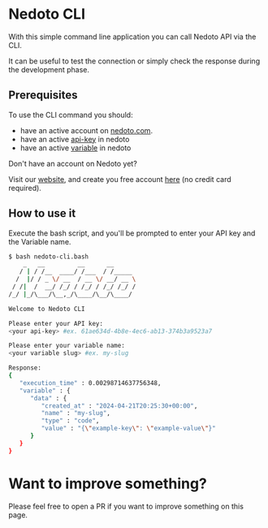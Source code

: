 # Nedoto CLI

With this simple command line application you can call Nedoto API via the CLI.

It can be useful to test the connection or simply check the response during the development phase.

## Prerequisites

To use the CLI command you should:

- have an active account on [nedoto.com](https://nedoto.com).
- have an active [api-key](https://app.nedoto.com/api-keys) in nedoto
- have an active [variable](https://app.nedoto.com/variables) in nedoto

Don't have an account on Nedoto yet?

Visit our [website](https://nedoto.com), and create you free account [here](https://app.nedoto.com/register) (no credit card required).

## How to use it

Execute the bash script, and you'll be prompted to enter your API key and the Variable name.

```bash
$ bash nedoto-cli.bash
    _   __         __      __
   / | / /__  ____/ /___  / /_____
  /  |/ / _ \/ __  / __ \/ __/ __ \
 / /|  /  __/ /_/ / /_/ / /_/ /_/ /
/_/ |_/\___/\__,_/\____/\__/\____/

Welcome to Nedoto CLI

Please enter your API key:
<your api-key> #ex. 61ae634d-4b8e-4ec6-ab13-374b3a9523a7

Please enter your variable name:
<your variable slug> #ex. my-slug

Response:
{
   "execution_time" : 0.00298714637756348,
   "variable" : {
      "data" : {
         "created_at" : "2024-04-21T20:25:30+00:00",
         "name" : "my-slug",
         "type" : "code",
         "value" : "{\"example-key\": \"example-value\"}"
      }
   }
}
```

# Want to improve something?
Please feel free to open a PR if you want to improve something on this page.

